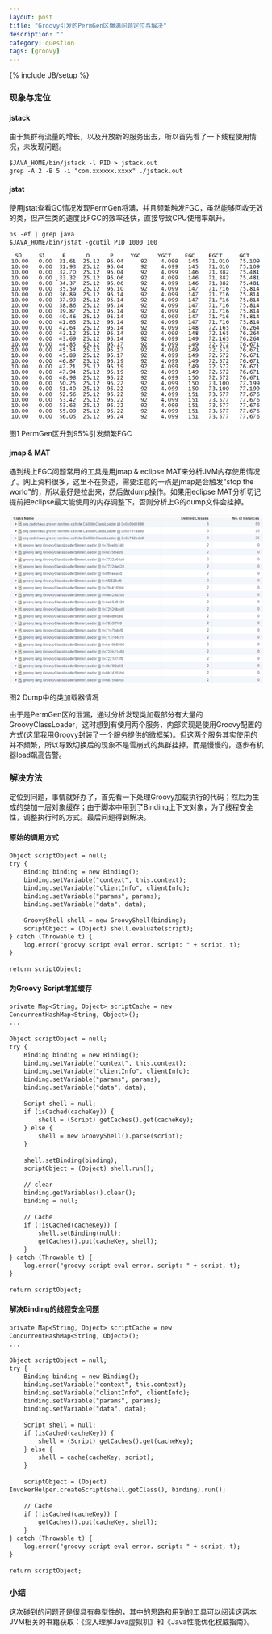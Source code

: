 ```yaml
---
layout: post
title: "Groovy引发的PermGen区爆满问题定位与解决"
description: ""
category: question
tags: [groovy]
---
```

{% include JB/setup %}

### 现象与定位

#### jstack
由于集群有流量的增长，以及开放新的服务出去，所以首先看了一下线程使用情况，未发现问题。

```
$JAVA_HOME/bin/jstack -l PID > jstack.out
grep -A 2 -B 5 -i "com.xxxxxx.xxxx" ./jstack.out
```


#### jstat
使用jstat查看GC情况发现PermGen将满，并且频繁触发FGC，虽然能够回收无效的类，但产生类的速度比FGC的效率还快，直接导致CPU使用率飙升。

```
ps -ef | grep java
$JAVA_HOME/bin/jstat -gcutil PID 1000 100
```

![image](/postimg/permgen-fgc1.png)

图1 PermGen区升到95%引发频繁FGC


#### jmap & MAT
遇到线上FGC问题常用的工具是用jmap & eclipse MAT来分析JVM内存使用情况了。网上资料很多，这里不在赘述，需要注意的一点是jmap是会触发"stop the world"的，所以最好是拉出来，然后做dump操作。如果用eclipse MAT分析切记提前把eclipse最大能使用的内存调整下，否则分析上G的dump文件会挂掉。

![image](/postimg/groovy-classload1.png)

图2 Dump中的类加载器情况

由于是PermGen区的泄漏，通过分析发现类加载部分有大量的GroovyClassLoader，这时想到有使用两个服务，内部实现是使用Groovy配置的方式(这里我用Groovy封装了一个服务提供的微框架)。但这两个服务其实使用的并不频繁，所以导致切换后的现象不是雪崩式的集群挂掉，而是慢慢的，逐步有机器load飙高告警。


### 解决方法
定位到问题，事情就好办了，首先看一下处理Groovy加载执行的代码；然后为生成的类加一层对象缓存；由于脚本中用到了Binding上下文对象，为了线程安全性，调整执行时的方式。最后问题得到解决。

#### 原始的调用方式

```
Object scriptObject = null;
try {
	Binding binding = new Binding();
	binding.setVariable("context", this.context);
	binding.setVariable("clientInfo", clientInfo);
	binding.setVariable("params", params);
	binding.setVariable("data", data);
	 	
	GroovyShell shell = new GroovyShell(binding);
	scriptObject = (Object) shell.evaluate(script);
} catch (Throwable t) {
	log.error("groovy script eval error. script: " + script, t);
}

return scriptObject;
```

#### 为Groovy Script增加缓存

```
private Map<String, Object> scriptCache = new ConcurrentHashMap<String, Object>();
...

Object scriptObject = null;
try {
	Binding binding = new Binding();
	binding.setVariable("context", this.context);
	binding.setVariable("clientInfo", clientInfo);
	binding.setVariable("params", params);
	binding.setVariable("data", data);
	
	Script shell = null;
	if (isCached(cacheKey)) {
		shell = (Script) getCaches().get(cacheKey);
	} else {
		shell = new GroovyShell().parse(script);
	}
	
	shell.setBinding(binding);
	scriptObject = (Object) shell.run();
	
	// clear
	binding.getVariables().clear();
	binding = null;
	
	// Cache
	if (!isCached(cacheKey)) {
		shell.setBinding(null);
		getCaches().put(cacheKey, shell);
	}
} catch (Throwable t) {
	log.error("groovy script eval error. script: " + script, t);
}

return scriptObject;
```

#### 解决Binding的线程安全问题

```
private Map<String, Object> scriptCache = new ConcurrentHashMap<String, Object>();
...

Object scriptObject = null;
try {
	Binding binding = new Binding();
	binding.setVariable("context", this.context);
	binding.setVariable("clientInfo", clientInfo);
	binding.setVariable("params", params);
	binding.setVariable("data", data);
	
	Script shell = null;
	if (isCached(cacheKey)) {
		shell = (Script) getCaches().get(cacheKey);
	} else {
		shell = cache(cacheKey, script);
	}
	
	scriptObject = (Object) InvokerHelper.createScript(shell.getClass(), binding).run();
	
	// Cache
	if (!isCached(cacheKey)) {
		getCaches().put(cacheKey, shell);
	}
} catch (Throwable t) {
	log.error("groovy script eval error. script: " + script, t);
}

return scriptObject;
```

### 小结
这次碰到的问题还是很具有典型性的，其中的思路和用到的工具可以阅读这两本JVM相关的书籍获取：《深入理解Java虚拟机》和《Java性能优化权威指南》。

